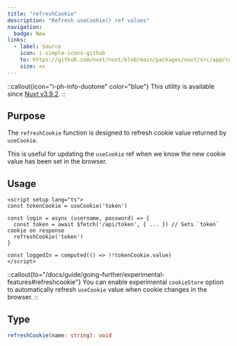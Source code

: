 ```yaml
---
title: "refreshCookie"
description: "Refresh useCookie() ref values"
navigation:
  badge: New
links:
  - label: Source
    icon: i-simple-icons-github
    to: https://github.com/nuxt/nuxt/blob/main/packages/nuxt/src/app/composables/cookie.ts
    size: xs
---
```


::callout{icon="i-ph-info-duotone" color="blue"}
This utility is available since [Nuxt v3.9.2](/blog/v3-9-2).
::

## Purpose

The `refreshCookie` function is designed to refresh cookie value returned by `useCookie`.

This is useful for updating the `useCookie` ref when we know the new cookie value has been set in the browser.

## Usage

```vue [app.vue]
<script setup lang="ts">
const tokenCookie = useCookie('token')

const login = async (username, password) => {
  const token = await $fetch('/api/token', { ... }) // Sets `token` cookie on response
  refreshCookie('token')
}

const loggedIn = computed(() => !!tokenCookie.value)
</script>
```

::callout{to="/docs/guide/going-further/experimental-features#refreshcookie"}
You can enable experimental `cookieStore` option to automatically refresh `useCookie` value when cookie changes in the browser.
::

## Type

```ts
refreshCookie(name: string): void
```
